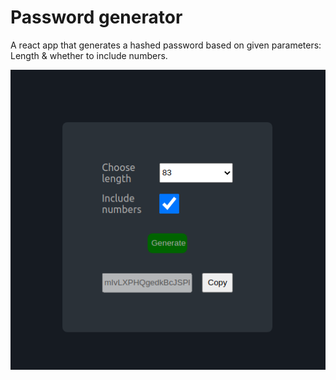 # Password generator

A react app that generates a hashed password based on given parameters: Length & whether to include numbers.

![alt text](https://raw.githubusercontent.com/JacobG03/pass_generator/main/pass_generator.png)
